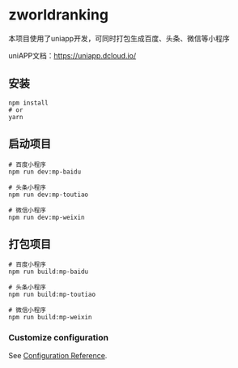 # zworldranking

本项目使用了uniapp开发，可同时打包生成百度、头条、微信等小程序

uniAPP文档：https://uniapp.dcloud.io/

## 安装

```
npm install
# or
yarn 
```

## 启动项目
```
# 百度小程序
npm run dev:mp-baidu

# 头条小程序
npm run dev:mp-toutiao

# 微信小程序
npm run dev:mp-weixin
```

## 打包项目
```
# 百度小程序
npm run build:mp-baidu

# 头条小程序
npm run build:mp-toutiao

# 微信小程序
npm run build:mp-weixin
```

### Customize configuration
See [Configuration Reference](https://cli.vuejs.org/config/).
